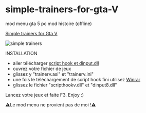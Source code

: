 # simple-trainers-for-gta-V
mod menu gta 5 pc mod histoire (offline)


<a href="https://fr.gta5-mods.com/scripts/simple-trainer-for-gtav">Simple trainers for Gta V</a>


<img class="fit-picture"
     src="https://img.gta5-mods.com/q85-w800/images/simple-trainer-for-gtav/f45d1d-optionsv.jpg"
     alt="simple trainers">
     </br>


INSTALLATION

- aller télécharger <a href="http://www.dev-c.com/gtav/scripthookv/">script hook et dinput.dll</a>
- ouvrez votre fichier de jeux
- glissez y "trainerv.asi" et "trainerv.ini"
- une fois le téléchargement de script hook fini utilisez <a href="https://www.win-rar.com/start.html?&L=10">Winrar</a>
- glissez le fichier "scripthookv.dll" et "dinput8.dll"

Lancez votre jeux et faite F3. Enjoy :)



  ⚠️Le mod menu ne provient pas de moi !⚠️

